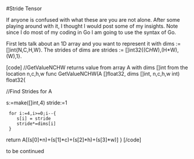 #Stride Tensor

If anyone is confused with what these are you are not alone.  After some playing around with it, I thought I would post some of my insights.  Note since I do most of my coding in Go I am going to use the syntax of Go.

First lets talk about an 1D array and you want to represent it with dims := []int{N,C,H,W}. The strides of dims are strides := []int32{(C*H*W),(H*W),(W),1}.

[code]
//GetValueNCHW returns value from array A with dims []int from the location n,c,h,w
func GetValueNCHW(A []float32, dims []int, n,c,h,w int) float32{

//Find Strides for A

   s:=make([]int,4)
   stride:=1

     for i:=4,i>=0;i--{
        s[i] = stride 
        stride*=dims[i]  
     }
  
  return A[(s[0]*n)+(s[1]*c)+(s[2]*h)+(s[3]*w)]
}
[/code]
 

 to be continued